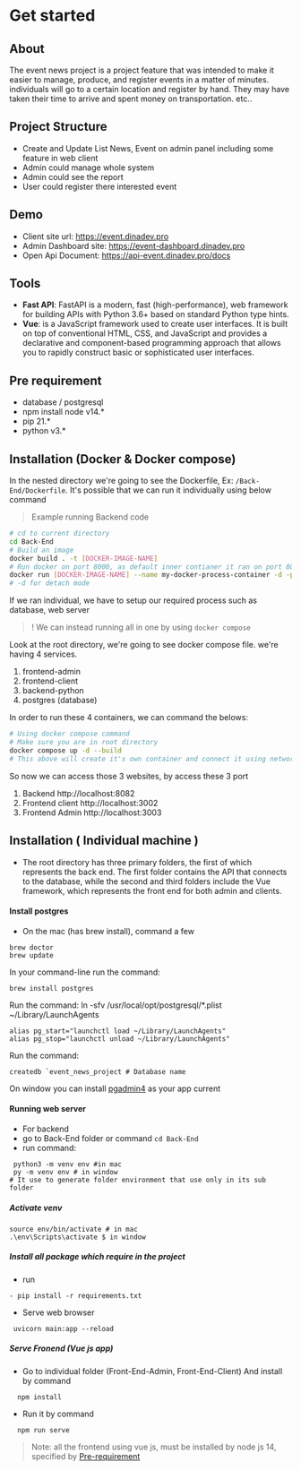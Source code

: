 # Get started

## About

The event news project is a project feature that was intended to make it easier to manage, produce, and register events in a matter of minutes.
individuals will go to a certain location and register by hand. They may have taken their time to arrive and spent money on transportation. etc.. 
## Project Structure
- Create and Update List News, Event on admin panel including some feature in web client 
- Admin could manage whole system
- Admin could see the report
- User could register there interested event
## Demo
* Client site url: https://event.dinadev.pro
* Admin Dashboard site: https://event-dashboard.dinadev.pro
* Open Api Document: https://api-event.dinadev.pro/docs

## Tools 
- **Fast API**: FastAPI is a modern, fast (high-performance), web framework for building APIs with Python 3.6+ based on standard Python type hints.
- **Vue**: is a JavaScript framework used to create user interfaces. It is built on top of conventional HTML, CSS, and JavaScript and provides a declarative and component-based programming approach that allows you to rapidly construct basic or sophisticated user interfaces.

## Pre requirement

- database / postgresql
- npm install node v14.*
- pip 21.*
- python v3.*

## Installation (Docker & Docker compose)
In the nested directory we're going to see the Dockerfile, Ex: `/Back-End/Dockerfile`. It's possible that we can run it individually using below command
> Example running Backend code
```bash
# cd to current directory
cd Back-End
# Build an image
docker build . -t [DOCKER-IMAGE-NAME]
# Run docker on port 8000, as default inner contianer it ran on port 8000, but we can expose outside using port 8001
docker run [DOCKER-IMAGE-NAME] --name my-docker-process-container -d -p 8001:8000
# -d for detach mode
```
If we ran individual, we have to setup our required process such as database, web server

> ! We can instead running all in one by using `docker compose`

Look at the root directory, we're going to see docker compose file. we're having 4 services.
1. frontend-admin
2. frontend-client
3. backend-python
4. postgres (database)
   
In order to run these 4 containers, we can command the belows:
```bash
# Using docker compose command
# Make sure you are in root directory
docker compose up -d --build
# This above will create it's own container and connect it using network we specify
```

So now we can access those 3 websites, by access these 3 port
1. Backend http://localhost:8082
2. Frontend client http://localhost:3002
3. Frontend Admin http://localhost:3003

## Installation ( Individual machine )
   * The root directory has three primary folders, the first of which represents the back end. The first folder contains the API that connects to the database, while the second and third folders include the Vue framework, which represents the front end for both admin and clients.
#### Install postgres
- On the mac (has brew install), command a few
 ```
brew doctor
brew update
 ```
In your command-line run the command: 
 ```
brew install postgres
```
Run the command: ln -sfv /usr/local/opt/postgresql/*.plist ~/Library/LaunchAgents
```
alias pg_start="launchctl load ~/Library/LaunchAgents"
alias pg_stop="launchctl unload ~/Library/LaunchAgents"
```
Run the command: 
```
createdb `event_news_project # Database name
```
On window you can install [pgadmin4](https://www.pgadmin.org/download/) as your app current
#### Running web server
- For backend
- go to Back-End folder or command `cd Back-End`
- run command: 
```
 python3 -m venv env #in mac
 py -m venv env # in window
# It use to generate folder environment that use only in its sub folder
```
##### Activate venv
```
source env/bin/activate # in mac
.\env\Scripts\activate $ in window
```
##### Install all package which require in the project
- run
```
- pip install -r requirements.txt
```
- Serve web browser
```
 uvicorn main:app --reload
```
##### Serve Fronend (Vue js app)
- Go to individual folder (Front-End-Admin, Front-End-Client) And install by command
```
  npm install
```
- Run it by command
```
  npm run serve
```
> Note: all the frontend using vue js, must be installed by node js 14, specified by [Pre-requirement](#pre-requirement)
